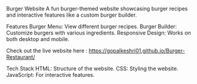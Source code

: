 Burger Website
A fun burger-themed website showcasing burger recipes and interactive features like a custom burger builder.

Features
Burger Menu: View different burger recipes.
Burger Builder: Customize burgers with various ingredients.
Responsive Design: Works on both desktop and mobile.

Check out the live website here : https://gopalkeshri01.github.io/Burger-Restaurant/

Tech Stack
HTML: Structure of the website.
CSS: Styling the website.
JavaScript: For interactive features.
